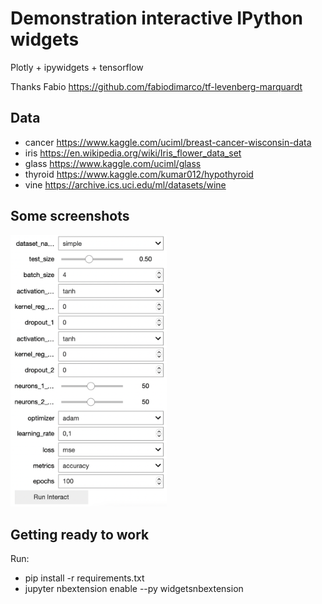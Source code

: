 # Demonstration interactive IPython widgets
Plotly + ipywidgets + tensorflow

Thanks Fabio https://github.com/fabiodimarco/tf-levenberg-marquardt 

## Data
 - cancer https://www.kaggle.com/uciml/breast-cancer-wisconsin-data
 - iris https://en.wikipedia.org/wiki/Iris_flower_data_set
 - glass https://www.kaggle.com/uciml/glass
 - thyroid https://www.kaggle.com/kumar012/hypothyroid
 - vine https://archive.ics.uci.edu/ml/datasets/wine
## Some screenshots

<img src="/screenshots/5.png" width="250">

## Getting ready to work
Run:
 - pip install -r requirements.txt
 - jupyter nbextension enable --py widgetsnbextension
